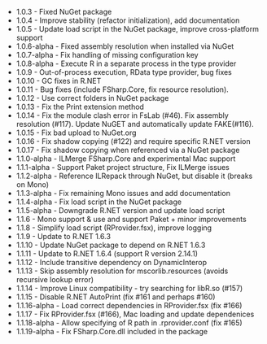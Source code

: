 * 1.0.3 - Fixed NuGet package
* 1.0.4 - Improve stability (refactor initialization), add documentation
* 1.0.5 - Update load script in the NuGet package, improve cross-platform support
* 1.0.6-alpha - Fixed assembly resolution when installed via NuGet
* 1.0.7-alpha - Fix handling of missing configuration key
* 1.0.8-alpha - Execute R in a separate process in the type provider
* 1.0.9 - Out-of-process execution, RData type provider, bug fixes
* 1.0.10 - GC fixes in R.NET
* 1.0.11 - Bug fixes (include FSharp.Core, fix resource resolution).
* 1.0.12 - Use correct folders in NuGet package
* 1.0.13 - Fix the Print extension method
* 1.0.14 - Fix the module clash error in FsLab (#46). Fix assembly resolution (#117). Update NuGET and automatically update FAKE(#116).
* 1.0.15 - Fix bad upload to NuGet.org
* 1.0.16 - Fix shadow copying (#122) and require specific R.NET version
* 1.0.17 - Fix shadow copying when referenced via a NuGet package
* 1.1.0-alpha - ILMerge FSharp.Core and experimental Mac support
* 1.1.1-alpha - Support Paket project structure, Fix ILMerge issues
* 1.1.2-alpha - Reference ILRepack through NuGet, but disable it (breaks on Mono)
* 1.1.3-alpha - Fix remaining Mono issues and add documentation
* 1.1.4-alpha - Fix load script in the NuGet package
* 1.1.5-alpha - Downgrade R.NET version and update load script
* 1.1.6 - Mono support & use and support Paket + minor improvements
* 1.1.8 - Simplify load script (RProvider.fsx), improve logging
* 1.1.9 - Update to R.NET 1.6.3
* 1.1.10 - Update NuGet package to depend on R.NET 1.6.3
* 1.1.11 - Update to R.NET 1.6.4 (support R version 2.14.1)
* 1.1.12 - Include transitive dependency on DynamicInterop
* 1.1.13 - Skip assembly resolution for mscorlib.resources (avoids recursive lookup error)
* 1.1.14 - Improve Linux compatibility - try searching for libR.so (#157)
* 1.1.15 - Disable R.NET AutoPrint (fix #161 and perhaps #160)
* 1.1.16-alpha - Load correct dependencies in RProvider.fsx (fix #166)
* 1.1.17 - Fix RProvider.fsx (#166), Mac loading and update dependenices
* 1.1.18-alpha - Allow specifying of R path in .rprovider.conf (fix #165)
* 1.1.19-alpha - Fix FSharp.Core.dll included in the package
